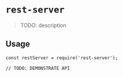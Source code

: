 # `rest-server`

> TODO: description

## Usage

```
const restServer = require('rest-server');

// TODO: DEMONSTRATE API
```
